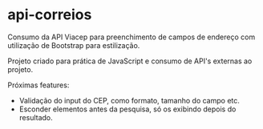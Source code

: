 # api-correios
Consumo da API Viacep para preenchimento de campos de endereço com utilização de Bootstrap para estilização.

Projeto criado para prática de JavaScript e consumo de API's externas ao projeto.

Próximas features: 
  - Validação do input do CEP, como formato, tamanho do campo etc.
  - Esconder elementos antes da pesquisa, só os exibindo depois do resultado.
